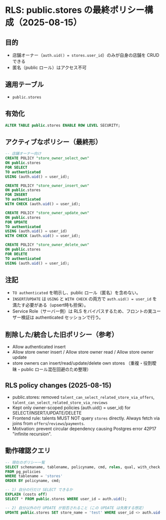 # RLS: public.stores の最終ポリシー構成（2025-08-15）

## 目的

- 店舗オーナー（`auth.uid() = stores.user_id`）のみが自身の店舗を CRUD できる
- 匿名（public ロール）はアクセス不可

## 適用テーブル

- `public.stores`

## 有効化

```sql
ALTER TABLE public.stores ENABLE ROW LEVEL SECURITY;
```

## アクティブなポリシー（最終形）

```sql
-- 店舗オーナー向け
CREATE POLICY "store_owner_select_own"
ON public.stores
FOR SELECT
TO authenticated
USING (auth.uid() = user_id);

CREATE POLICY "store_owner_insert_own"
ON public.stores
FOR INSERT
TO authenticated
WITH CHECK (auth.uid() = user_id);

CREATE POLICY "store_owner_update_own"
ON public.stores
FOR UPDATE
TO authenticated
USING (auth.uid() = user_id)
WITH CHECK (auth.uid() = user_id);

CREATE POLICY "store_owner_delete_own"
ON public.stores
FOR DELETE
TO authenticated
USING (auth.uid() = user_id);
```

## 注記

- `TO authenticated` を明示し、public ロール（匿名）を含めない。
- `INSERT`/`UPDATE` は `USING` と `WITH CHECK` の両方で `auth.uid() = user_id` を満たす必要がある（upsert時も担保）。
- Service Role（サーバー側）は RLS をバイパスするため、フロントの実ユーザー検証は authenticated セッションで行う。

## 削除した/統合した旧ポリシー（参考）

- Allow authenticated insert
- Allow store owner insert / Allow store owner read / Allow store owner update
- store owners can insert/read/update/delete own stores
  （重複・役割曖昧・public ロール混在回避のため整理）

## RLS policy changes (2025-08-15)

- public.stores: removed `talent_can_select_related_store_via_offers`, `talent_can_select_related_store_via_reviews`
- Kept only owner-scoped policies (auth.uid() = user_id) for SELECT/INSERT/UPDATE/DELETE
- Frontend rule: talents MUST NOT query `stores` directly. Always fetch via joins from `offers`/`reviews`/`payments`.
- Motivation: prevent circular dependency causing Postgres error 42P17 "infinite recursion".

## 動作確認クエリ

```sql
-- 現在のポリシー一覧
SELECT schemaname, tablename, policyname, cmd, roles, qual, with_check
FROM pg_policies
WHERE tablename = 'stores'
ORDER BY policyname, cmd;

-- 1) 自分の行だけ SELECT できるか
EXPLAIN (costs off)
SELECT * FROM public.stores WHERE user_id = auth.uid();

-- 2) 自分以外の行 UPDATE が拒否されること（この UPDATE は失敗する想定）
UPDATE public.stores SET store_name = 'test' WHERE user_id <> auth.uid();
```
